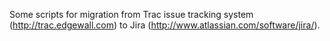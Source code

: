 Some scripts for migration from Trac issue tracking system (http://trac.edgewall.com) to Jira (http://www.atlassian.com/software/jira/).